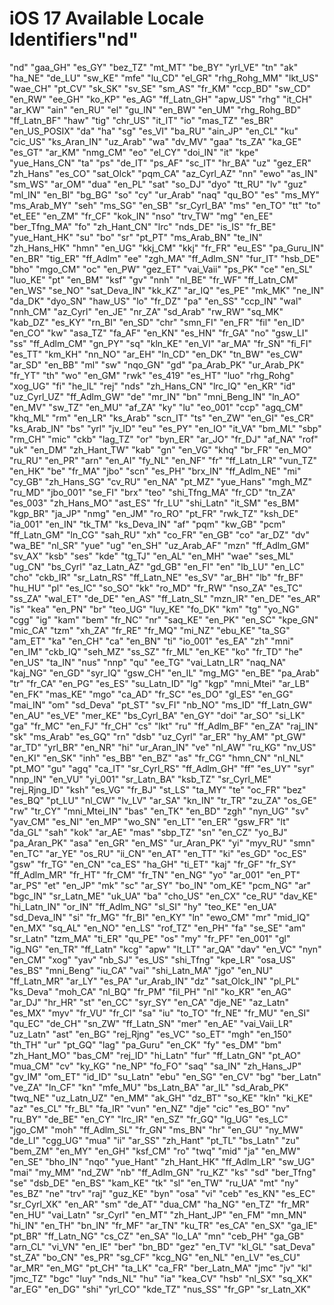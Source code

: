 # iOS 17 Available Locale Identifiers"nd"

"nd"
"gaa_GH"
"es_GY"
"bez_TZ"
"mt_MT"
"be_BY"
"yrl_VE"
"tn"
"ak"
"ha_NE"
"de_LU"
"sw_KE"
"mfe"
"lu_CD"
"el_GR"
"rhg_Rohg_MM"
"lkt_US"
"wae_CH"
"pt_CV"
"sk_SK"
"sv_SE"
"sm_AS"
"fr_KM"
"ccp_BD"
"sw_CD"
"en_RW"
"ee_GH"
"ko_KP"
"es_AG"
"ff_Latn_GH"
"apw_US"
"rhg"
"it_CH"
"ar_KW"
"ain"
"en_RU"
"el"
"gu_IN"
"en_BW"
"en_UM"
"rhg_Rohg_BD"
"ff_Latn_BF"
"haw"
"tig"
"chr_US"
"it_IT"
"io"
"mas_TZ"
"es_BR"
"en_US_POSIX"
"da"
"ha"
"sg"
"es_VI"
"ba_RU"
"ain_JP"
"en_CL"
"ku"
"cic_US"
"ks_Aran_IN"
"uz_Arab"
"wa"
"dv_MV"
"gaa"
"ts_ZA"
"ka_GE"
"es_GT"
"ar_KM"
"nmg_CM"
"eo"
"el_CY"
"doi_IN"
"it"
"kpe"
"yue_Hans_CN"
"ta"
"ps"
"de_IT"
"ps_AF"
"sc_IT"
"hr_BA"
"uz"
"gez_ER"
"zh_Hans"
"es_CO"
"sat_Olck"
"pqm_CA"
"az_Cyrl_AZ"
"nn"
"ewo"
"as_IN"
"sm_WS"
"ar_OM"
"dua"
"en_PL"
"sat"
"so_DJ"
"dyo"
"tt_RU"
"lv"
"guz"
"ml_IN"
"en_BI"
"bg_BG"
"so"
"cy"
"ur_Arab"
"naq"
"qu_BO"
"es"
"ms_MY"
"ms_Arab_MY"
"seh"
"ms_SG"
"en_SB"
"sr_Cyrl_BA"
"ms"
"en_TO"
"tt"
"to"
"et_EE"
"en_ZM"
"fr_CF"
"kok_IN"
"nso"
"trv_TW"
"mg"
"en_EE"
"ber_Tfng_MA"
"fo"
"zh_Hant_CN"
"lrc"
"nds_DE"
"is_IS"
"fr_BE"
"yue_Hant_HK"
"su"
"bo"
"sr"
"pt_PT"
"ms_Arab_BN"
"te_IN"
"zh_Hans_HK"
"hmn"
"en_UG"
"kkj_CM"
"kkj"
"fr_FR"
"eu_ES"
"pa_Guru_IN"
"en_BR"
"tig_ER"
"ff_Adlm"
"ee"
"zgh_MA"
"ff_Adlm_SN"
"fur_IT"
"hsb_DE"
"bho"
"mgo_CM"
"oc"
"en_PW"
"gez_ET"
"vai_Vaii"
"ps_PK"
"ce"
"en_SL"
"luo_KE"
"pt"
"en_BM"
"ksf"
"gv"
"nnh"
"nl_BE"
"fr_WF"
"ff_Latn_CM"
"en_WS"
"se_NO"
"sat_Deva_IN"
"kk_KZ"
"ar_IQ"
"es_PE"
"mk_MK"
"ne_IN"
"da_DK"
"dyo_SN"
"haw_US"
"lo"
"fr_DZ"
"pa"
"en_SS"
"ccp_IN"
"wal"
"nnh_CM"
"az_Cyrl"
"en_JE"
"nr_ZA"
"sd_Arab"
"rw_RW"
"sq_MK"
"kab_DZ"
"es_KY"
"rn_BI"
"en_SD"
"chr"
"smn_FI"
"en_FR"
"fil"
"en_ID"
"en_CO"
"kw"
"asa_TZ"
"fa_AF"
"en_KN"
"es_HN"
"fr_GA"
"no"
"gsw_LI"
"ss"
"ff_Adlm_CM"
"gn_PY"
"sq"
"kln_KE"
"en_VI"
"ar_MA"
"fr_SN"
"fi_FI"
"es_TT"
"km_KH"
"nn_NO"
"ar_EH"
"ln_CD"
"en_DK"
"tn_BW"
"es_CW"
"ar_SD"
"en_BB"
"ml"
"sw"
"nqo_GN"
"gd"
"pa_Arab_PK"
"ur_Arab_PK"
"fr_YT"
"th"
"wo"
"en_GM"
"rwk"
"es_419"
"es_HT"
"luo"
"rhg_Rohg"
"xog_UG"
"fi"
"he_IL"
"rej"
"nds"
"zh_Hans_CN"
"lrc_IQ"
"en_KR"
"id"
"uz_Cyrl_UZ"
"ff_Adlm_GW"
"de"
"mr_IN"
"bn"
"mni_Beng_IN"
"ln_AO"
"en_MV"
"sw_TZ"
"en_MU"
"af_ZA"
"ky"
"lu"
"eo_001"
"ccp"
"agq_CM"
"khq_ML"
"rm"
"en_LR"
"ks_Arab"
"scn_IT"
"ts"
"en_ZW"
"en_GI"
"es_CR"
"ks_Arab_IN"
"bs"
"yrl"
"jv_ID"
"eu"
"es_PY"
"en_IO"
"it_VA"
"bm_ML"
"sbp"
"rm_CH"
"mic"
"ckb"
"lag_TZ"
"or"
"byn_ER"
"ar_JO"
"fr_DJ"
"af_NA"
"rof"
"uk"
"en_DM"
"zh_Hant_TW"
"kab"
"gn"
"en_VG"
"khq"
"br_FR"
"en_MO"
"ru_RU"
"en_PR"
"arn"
"en_AI"
"fy_NL"
"en_NF"
"fr"
"ff_Latn_LR"
"vun_TZ"
"en_HK"
"be"
"fr_MA"
"jbo"
"scn"
"es_PH"
"brx_IN"
"ff_Adlm_NE"
"mi"
"cy_GB"
"zh_Hans_SG"
"cv_RU"
"en_NA"
"pt_MZ"
"yue_Hans"
"mgh_MZ"
"ru_MD"
"jbo_001"
"se_FI"
"brx"
"teo"
"shi_Tfng_MA"
"fr_CD"
"tn_ZA"
"es_003"
"zh_Hans_MO"
"ast_ES"
"fr_LU"
"shi_Latn"
"it_SM"
"es_BM"
"kgp_BR"
"ja_JP"
"nmg"
"en_JM"
"ro_RO"
"pt_FR"
"rwk_TZ"
"ksh_DE"
"ia_001"
"en_IN"
"tk_TM"
"ks_Deva_IN"
"af"
"pqm"
"kw_GB"
"pcm"
"ff_Latn_GM"
"ln_CG"
"sah_RU"
"xh"
"co_FR"
"en_GB"
"co"
"ar_DZ"
"dv"
"wa_BE"
"nl_SR"
"yue"
"ug"
"en_SH"
"uz_Arab_AF"
"mzn"
"ff_Adlm_GM"
"sv_AX"
"ksb"
"ses"
"kde"
"tg_TJ"
"en_AL"
"en_MH"
"wae"
"ses_ML"
"ug_CN"
"bs_Cyrl"
"az_Latn_AZ"
"gd_GB"
"en_FI"
"en"
"lb_LU"
"en_LC"
"cho"
"ckb_IR"
"sr_Latn_RS"
"ff_Latn_NE"
"es_SV"
"ar_BH"
"lb"
"fr_BF"
"hu_HU"
"pl"
"es_IC"
"so_SO"
"kk"
"ro_MD"
"fr_RW"
"nso_ZA"
"es_TC"
"ss_ZA"
"wal_ET"
"de_DE"
"en_AS"
"ff_Latn_SL"
"mzn_IR"
"en_DE"
"es_AR"
"is"
"kea"
"en_PN"
"br"
"teo_UG"
"luy_KE"
"fo_DK"
"km"
"tg"
"yo_NG"
"cgg"
"ig"
"kam"
"bem"
"fr_NC"
"nr"
"saq_KE"
"en_PK"
"en_SC"
"kpe_GN"
"mic_CA"
"tzm"
"xh_ZA"
"fr_RE"
"fr_MQ"
"mi_NZ"
"ebu_KE"
"ta_SG"
"am_ET"
"ka"
"en_CH"
"ca"
"en_BN"
"ti"
"io_001"
"es_EA"
"zh"
"mni"
"en_IM"
"ckb_IQ"
"seh_MZ"
"ss_SZ"
"fr_ML"
"en_KE"
"ko"
"fr_TD"
"he"
"en_US"
"ta_IN"
"nus"
"nnp"
"qu"
"ee_TG"
"vai_Latn_LR"
"naq_NA"
"kaj_NG"
"en_GD"
"syr_IQ"
"gsw_CH"
"en_IL"
"mg_MG"
"en_BE"
"pa_Arab"
"tr"
"fr_CA"
"en_PG"
"es_ES"
"su_Latn_ID"
"lg"
"kgp"
"mni_Mtei"
"ar_LB"
"en_FK"
"mas_KE"
"mgo"
"ca_AD"
"fr_SC"
"es_DO"
"gl_ES"
"en_GG"
"mai_IN"
"om"
"sd_Deva"
"pt_ST"
"sv_FI"
"nb_NO"
"ms_ID"
"ff_Latn_GW"
"en_AU"
"es_VE"
"mer_KE"
"bs_Cyrl_BA"
"en_GY"
"doi"
"ar_SO"
"si_LK"
"ga"
"fr_MC"
"en_FJ"
"fr_CH"
"cs"
"lkt"
"ru"
"ff_Adlm_BF"
"en_ZA"
"raj_IN"
"sk"
"ms_Arab"
"es_GQ"
"rn"
"dsb"
"uz_Cyrl"
"ar_ER"
"hy_AM"
"pt_GW"
"ar_TD"
"yrl_BR"
"en_NR"
"hi"
"ur_Aran_IN"
"ve"
"nl_AW"
"ru_KG"
"nv_US"
"en_KI"
"en_SK"
"inh"
"es_BB"
"en_BZ"
"as"
"fr_CG"
"hmn_CN"
"nl_NL"
"pt_MO"
"gu"
"agq"
"ca_IT"
"sr_Cyrl_RS"
"ff_Adlm_GH"
"ff"
"es_UY"
"syr"
"nnp_IN"
"en_VU"
"yi_001"
"sr_Latn_BA"
"ksb_TZ"
"sr_Cyrl_ME"
"rej_Rjng_ID"
"ksh"
"es_VG"
"fr_BJ"
"st_LS"
"ta_MY"
"te"
"oc_FR"
"bez"
"es_BQ"
"pt_LU"
"nl_CW"
"lv_LV"
"ar_SA"
"kn_IN"
"tr_TR"
"zu_ZA"
"os_GE"
"rw"
"tr_CY"
"mni_Mtei_IN"
"bas"
"en_TK"
"en_BD"
"zgh"
"nyn_UG"
"sv"
"yav_CM"
"es_NI"
"en_MP"
"wo_SN"
"en_LT"
"en_ER"
"gsw_FR"
"lt"
"da_GL"
"sah"
"kok"
"ar_AE"
"mas"
"sbp_TZ"
"sn"
"en_CZ"
"yo_BJ"
"pa_Aran_PK"
"asa"
"en_GR"
"en_MS"
"ur_Aran_PK"
"yi"
"myv_RU"
"smn"
"en_TC"
"ar_YE"
"os_RU"
"ii_CN"
"en_AT"
"en_TT"
"ki"
"es_GD"
"oc_ES"
"gsw"
"fr_TG"
"en_CN"
"ca_ES"
"ha_GH"
"ti_ET"
"kaj"
"fr_GF"
"fr_SY"
"ff_Adlm_MR"
"fr_HT"
"fr_CM"
"fr_TN"
"en_NG"
"yo"
"ar_001"
"en_PT"
"ar_PS"
"et"
"en_JP"
"mk"
"sc"
"ar_SY"
"bo_IN"
"om_KE"
"pcm_NG"
"ar"
"bgc_IN"
"sr_Latn_ME"
"uk_UA"
"ba"
"cho_US"
"en_CX"
"ce_RU"
"dav_KE"
"hi_Latn_IN"
"or_IN"
"ff_Adlm_NG"
"sl_SI"
"hy"
"teo_KE"
"en_UA"
"sd_Deva_IN"
"si"
"fr_MG"
"fr_BI"
"en_KY"
"ln"
"ewo_CM"
"mr"
"mid_IQ"
"en_MX"
"sq_AL"
"en_NO"
"en_LS"
"rof_TZ"
"en_PH"
"fa"
"se_SE"
"am"
"sr_Latn"
"tzm_MA"
"ti_ER"
"qu_PE"
"os"
"my"
"fr_PF"
"en_001"
"gl"
"ig_NG"
"en_TR"
"ff_Latn"
"kcg"
"apw"
"lt_LT"
"ar_QA"
"dav"
"en_VC"
"nyn"
"en_CM"
"xog"
"yav"
"nb_SJ"
"es_US"
"shi_Tfng"
"kpe_LR"
"osa_US"
"es_BS"
"mni_Beng"
"iu_CA"
"vai"
"shi_Latn_MA"
"jgo"
"en_NU"
"ff_Latn_MR"
"ar_LY"
"es_PA"
"ur_Arab_IN"
"dz"
"sat_Olck_IN"
"pl_PL"
"ks_Deva"
"moh_CA"
"nl_BQ"
"fr_PM"
"fil_PH"
"nl"
"ko_KR"
"en_AG"
"ar_DJ"
"hr_HR"
"st"
"en_CC"
"syr_SY"
"en_CA"
"dje_NE"
"az_Latn"
"es_MX"
"myv"
"fr_VU"
"fr_CI"
"sa"
"iu"
"to_TO"
"fr_NE"
"fr_MU"
"en_SI"
"qu_EC"
"de_CH"
"sn_ZW"
"ff_Latn_SN"
"mer"
"en_AE"
"vai_Vaii_LR"
"uz_Latn"
"ast"
"en_BG"
"rej_Rjng"
"es_VC"
"so_ET"
"mgh"
"en_150"
"th_TH"
"ur"
"pt_GQ"
"lag"
"pa_Guru"
"en_CK"
"fy"
"es_DM"
"bm"
"zh_Hant_MO"
"bas_CM"
"rej_ID"
"hi_Latn"
"fur"
"ff_Latn_GN"
"pt_AO"
"mua_CM"
"cv"
"ky_KG"
"ne_NP"
"fo_FO"
"saq"
"sa_IN"
"zh_Hans_JP"
"gv_IM"
"om_ET"
"id_ID"
"su_Latn"
"ebu"
"en_SG"
"en_CV"
"bg"
"ber_Latn"
"ve_ZA"
"ln_CF"
"kn"
"mfe_MU"
"bs_Latn_BA"
"ar_IL"
"sd_Arab_PK"
"twq_NE"
"uz_Latn_UZ"
"en_MM"
"ak_GH"
"dz_BT"
"so_KE"
"kln"
"ki_KE"
"az"
"es_CL"
"fr_BL"
"fa_IR"
"vun"
"en_NZ"
"dje"
"cic"
"es_BO"
"nv"
"ru_BY"
"de_BE"
"en_CY"
"lrc_IR"
"en_SZ"
"fr_GQ"
"lg_UG"
"es_LC"
"jgo_CM"
"moh"
"ff_Adlm_SL"
"fr_GN"
"ms_BN"
"hr"
"en_GU"
"ny_MW"
"de_LI"
"cgg_UG"
"mua"
"ii"
"ar_SS"
"zh_Hant"
"pt_TL"
"bs_Latn"
"zu"
"bem_ZM"
"en_MY"
"en_GH"
"ksf_CM"
"ro"
"twq"
"mid"
"ja"
"en_MW"
"en_SE"
"bho_IN"
"nqo"
"yue_Hant"
"zh_Hant_HK"
"ff_Adlm_LR"
"sw_UG"
"mai"
"my_MM"
"nd_ZW"
"nb"
"ff_Adlm_GN"
"ru_KZ"
"ks"
"sd"
"ber_Tfng"
"se"
"dsb_DE"
"en_BS"
"kam_KE"
"tk"
"sl"
"en_TW"
"ru_UA"
"mt"
"ny"
"es_BZ"
"ne"
"trv"
"raj"
"guz_KE"
"byn"
"osa"
"vi"
"ceb"
"es_KN"
"es_EC"
"sr_Cyrl_XK"
"en_AR"
"sm"
"de_AT"
"dua_CM"
"ha_NG"
"en_TZ"
"fr_MR"
"en_HU"
"vai_Latn"
"sr_Cyrl"
"en_MT"
"zh_Hant_JP"
"en_FM"
"mn_MN"
"hi_IN"
"en_TH"
"bn_IN"
"fr_MF"
"ar_TN"
"ku_TR"
"es_CA"
"en_SX"
"ga_IE"
"pt_BR"
"ff_Latn_NG"
"cs_CZ"
"en_SA"
"lo_LA"
"mn"
"ceb_PH"
"ga_GB"
"arn_CL"
"vi_VN"
"en_IE"
"ber"
"bn_BD"
"gez"
"en_TV"
"kl_GL"
"sat_Deva"
"st_ZA"
"bo_CN"
"es_PR"
"sg_CF"
"kcg_NG"
"en_NL"
"en_LV"
"es_CU"
"ar_MR"
"en_MG"
"pt_CH"
"ta_LK"
"ca_FR"
"ber_Latn_MA"
"jmc"
"jv"
"kl"
"jmc_TZ"
"bgc"
"luy"
"nds_NL"
"hu"
"ia"
"kea_CV"
"hsb"
"nl_SX"
"sq_XK"
"ar_EG"
"en_DG"
"shi"
"yrl_CO"
"kde_TZ"
"nus_SS"
"fr_GP"
"sr_Latn_XK"

